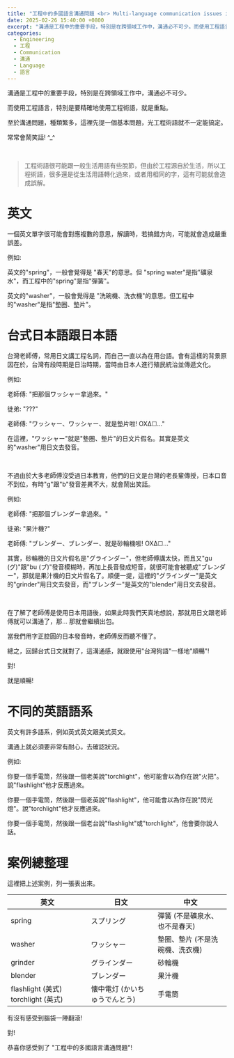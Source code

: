 ```yaml
---
title: "工程中的多國語言溝通問題 <br> Multi-language communication issues in engineering"
date: 2025-02-26 15:40:00 +0800
excerpt: "溝通是工程中的重要手段，特別是在跨領域工作中，溝通必不可少。而使用工程語言，特別是要精確地使用工程術語，就是重點。至於溝通問題，種類繁多，這裡先提一個基本問題，光工程術語就不一定能搞定。常常會鬧笑話!"
categories:
  - Engineering
  - 工程
  - Communication
  - 溝通
  - Language
  - 語言
---
```


溝通是工程中的重要手段，特別是在跨領域工作中，溝通必不可少。

而使用工程語言，特別是要精確地使用工程術語，就是重點。

至於溝通問題，種類繁多，這裡先提一個基本問題，光工程術語就不一定能搞定。

常常會鬧笑話! ^_^

<br>

> 工程術語很可能跟一般生活用語有些脫節，但由於工程源自於生活，所以工程術語，很多還是從生活用語轉化過來，或者用相同的字，這有可能就會造成誤解。


# 英文

一個英文單字很可能會對應複數的意思，解讀時，若搞錯方向，可能就會造成嚴重誤差。

例如: 

英文的"spring"，一般會覺得是 "春天"的意思。但 "spring water"是指"礦泉水"，而工程中的"spring"是指"彈簧"。

英文的"washer"，一般會覺得是 "洗碗機、洗衣機"的意思。但工程中的"washer"是指"墊圈、墊片"。


# 台式日本語跟日本語

台灣老師傅，常用日文講工程名詞，而自己一直以為在用台語。會有這樣的背景原因在於，台灣有段時期是日治時期，當時由日本人進行殖民統治並傳遞文化。

例如:

老師傅: "把那個ワッシャー拿過來。"

徒弟: "???"

老師傅: "ワッシャー、ワッシャー、就是墊片啦! OXΔ☐..."

在這裡，"ワッシャー"就是"墊圈、墊片"的日文片假名。其實是英文的"washer"用日文去發音。

<br>

不過由於大多老師傅沒受過日本教育，他們的日文是台灣的老長輩傳授，日本口音不到位，有時"g"跟"b"發音差異不大，就會鬧出笑話。

例如:

老師傅: "把那個ブレンダー拿過來。"

徒弟: "果汁機?"

老師傅: "ブレンダー、ブレンダー、就是砂輪機啦! OXΔ☐..."

其實，砂輪機的日文片假名是"グラインダー"，但老師傅講太快，而且又"gu (グ)"跟"bu (ブ)"發音模糊時，再加上長音發成短音，就很可能會被聽成"ブレンダー"，那就是果汁機的日文片假名了。順便一提，這裡的"グラインダー"是英文的"grinder"用日文去發音，而"ブレンダー"是英文的"blender"用日文去發音。

<br>

在了解了老師傅是使用日本用語後，如果此時我們天真地想說，那就用日文跟老師傅就可以溝通了，那... 那就會繼續出包。

當我們用字正腔圓的日本發音時，老師傅反而聽不懂了。

總之，回歸台式日文就對了，這溝通感，就跟使用"台灣狗語"一樣地"順暢"! 

對!

就是順暢!


# 不同的英語語系

英文有許多語系，例如英式英文跟美式英文。

溝通上就必須要非常有耐心，去確認狀況。

例如:

你要一個手電筒，然後跟一個老美說"torchlight"，他可能會以為你在說"火把"。說"flashlight"他才反應過來。

你要一個手電筒，然後跟一個老英說"flashlight"，他可能會以為你在說"閃光燈"。說"torchlight"他才反應過來。

你要一個手電筒，然後跟一個老台說"flashlight"或"torchlight"，他會要你說人話。


# 案例總整理

這裡把上述案例，列一張表出來。

| 英文 | 日文 | 中文 |
| ------ | ------ | ------ |
| spring | スプリング | 彈簧 (不是礦泉水、也不是春天) |
| washer  |  ワッシャー  |    墊圈、墊片 (不是洗碗機、洗衣機) |
| grinder  |  グラインダー | 砂輪機 |
| blender  |  ブレンダー   | 果汁機 |
| flashlight (美式) torchlight (英式) | 懐中電灯 (かいちゅうでんとう) | 手電筒 |

有沒有感受到腦袋一陣翻滾!

對!

恭喜你感受到了 "工程中的多國語言溝通問題"!


<!--
FB: 

Twitter: 

-->
